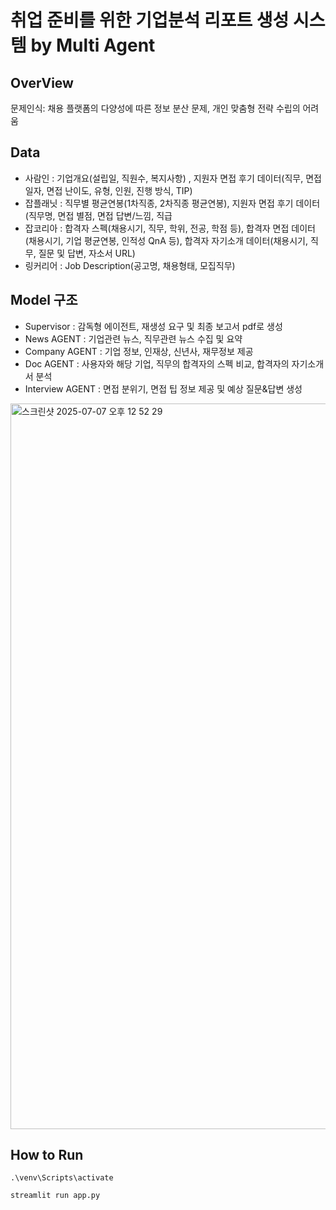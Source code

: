 # 취업 준비를 위한 기업분석 리포트 생성 시스템 by Multi Agent

## OverView
문제인식: 채용 플랫폼의 다양성에 따른 정보 분산 문제, 개인 맞춤형 전략 수립의 어려움

## Data
* 사람인 : 기업개요(설립일, 직원수, 복지사항) , 지원자 면접 후기 데이터(직무, 면접 일자, 면접 난이도, 유형, 인원, 진행 방식, TIP)  
* 잡플래닛 : 직무별 평균연봉(1차직종, 2차직종 평균연봉), 지원자 면접 후기 데이터(직무명, 면접 별점, 면접 답변/느낌, 직급  
* 잡코리아 : 합격자 스펙(채용시기, 직무, 학위, 전공, 학점 등), 합격자 면접 데이터(채용시기, 기업 평균연봉, 인적성 QnA 등), 합격자 자기소개 데이터(채용시기, 직무, 질문 및 답변, 자소서 URL)  
* 링커리어 : Job Description(공고명, 채용형태, 모집직무)

## Model 구조
* Supervisor : 감독형 에이전트, 재생성 요구 및 최종 보고서 pdf로 생성  
* News AGENT : 기업관련 뉴스, 직무관련 뉴스 수집 및 요약  
* Company AGENT : 기업 정보, 인재상, 신년사, 재무정보 제공  
* Doc AGENT : 사용자와 해당 기업, 직무의 합격자의 스펙 비교, 합격자의 자기소개서 분석  
* Interview AGENT : 면접 분위기, 면접 팁 정보 제공 및 예상 질문&답변 생성  

<img width="1161" alt="스크린샷 2025-07-07 오후 12 52 29" src="https://github.com/user-attachments/assets/0eb22a15-ade5-4240-bd41-19e86c76fc71" />

## How to Run
```
.\venv\Scripts\activate
```

```
streamlit run app.py
```

